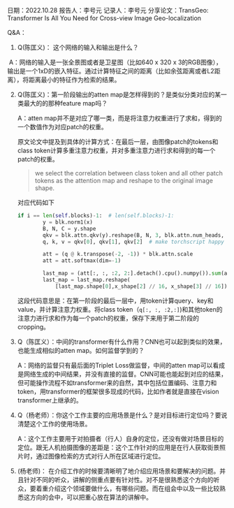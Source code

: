 日期：2022.10.28
报告人：李号元
记录人：李号元
分享论文：TransGeo: Transformer Is All You Need for Cross-view Image Geo-localization

Q&A：

1. Q(陈匡义)： 这个网络的输入和输出是什么？

​				A：网络的输入是一张全景图或者是卫星图（比如640 x 320 x 3的RGB图像），输出是一个1xD的嵌入特征。通过计算特征之间的距离（比如余弦距离或者L2距离），将距离最小的特征作为检索的结果。



2. Q(陈匡义)：第一阶段输出的atten map是怎样得到的？是类似分类对应的某一类最大的的那种feature map吗？

   A：atten map并不是对应了哪一类，而是将注意力权重进行了求和，得到的一个数值作为对应patch的权重。

   原文论文中提及到具体的计算方式：在最后一层，由图像patch的tokens和class token计算多重注意力权重，并对多重注意力进行求和得到的每一个patch的权重。

   > we select the correlation between class token and all other patch tokens as the attention map and reshape to the original image shape.

   对应代码如下

   ```python
   if i == len(self.blocks)-1:  # len(self.blocks)-1:
           y = blk.norm1(x)
           B, N, C = y.shape
           qkv = blk.attn.qkv(y).reshape(B, N, 3, blk.attn.num_heads, C // blk.attn.num_heads).permute(2, 0, 3, 1, 4)
           q, k, v = qkv[0], qkv[1], qkv[2]  # make torchscript happy (cannot use tensor as tuple)
   
           att = (q @ k.transpose(-2, -1)) * blk.attn.scale
           att = att.softmax(dim=-1)
   
           last_map = (att[:, :, :2, 2:].detach().cpu().numpy()).sum(axis=1).sum(axis=1) #atten between class token and other patch tokens
           last_map = last_map.reshape(
               [last_map.shape[0],x_shape[2] // 16, x_shape[3] // 16])
   ```

   这段代码意思是：在第一阶段的最后一层中，用token计算query、key和value，并计算注意力权重。将class token（`q[:, :, :2,:]`)和其他token的注意力进行求和作为每一个patch的权重，保存下来用于第二阶段的cropping。



3. Q（陈匡义）：中间的transformer有什么作用？CNN也可以起到类似的效果，也能生成相似的atten map。如何监督学到的？

   A：网络的监督只有最后面的Triplet Loss做监督，中间的atten map可以看成是网络生成的中间结果，并没有直接的监督。CNN可能也能起到对应的结果，但可能操作流程不如transformer来的自然，其中包括位置编码、注意力和token，用transformer的框架很多现成的代码，比如作者就是直接在vision transformer上继承的。



4. Q（杨老师）：你这个工作主要的应用场景是什么？是对目标进行定位吗？要说清楚这个工作的使用场景。

   A：这个工作主要用于对拍摄者（行人）自身的定位，还没有做对场景目标的定位。跟无人机拍摄图像的差距是：这个工作针对的应用是在行人获取街景照片时，通过图像检索的方式对行人所在区域进行定位。



5. (杨老师)： 在介绍工作的时候要清晰明了地介绍应用场景和要解决的问题。并且针对不同的听众，讲解的侧重点要有针对性。对不是很熟悉这个方向的听众，要着重介绍这个领域要做什么，有哪些问题。而在组会中以及一些比较熟悉这方向的会中，可以把重心放在算法的讲解中。